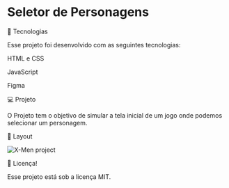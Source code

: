 # Seletor de Personagens
🚀 Tecnologias

Esse projeto foi desenvolvido com as seguintes tecnologias:

HTML e CSS

JavaScript

Figma

💻 Projeto

O Projeto tem o objetivo de simular a tela inicial de um jogo onde podemos selecionar um personagem.

🔖 Layout

![X-Men project](https://github.com/Ryan092x/X-men/assets/137851758/5f168f62-aa8f-4f47-bc4a-37c94ba17cfd)

📝 Licença!


Esse projeto está sob a licença MIT.


